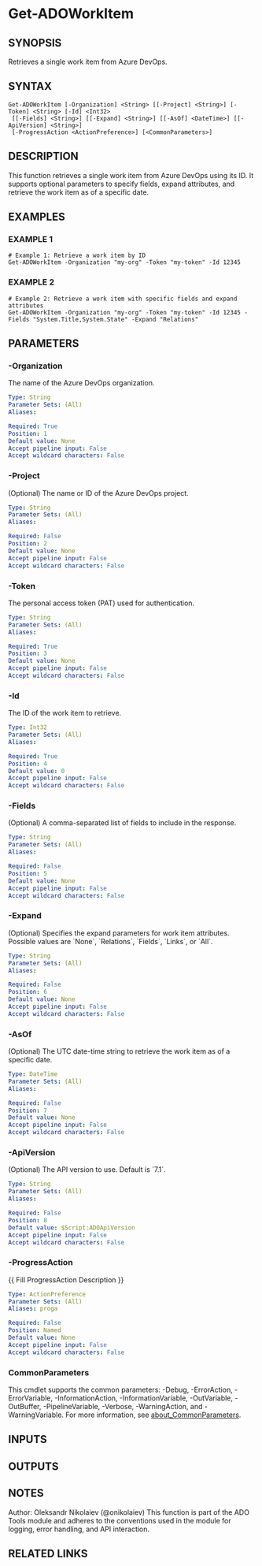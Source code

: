 ﻿---
external help file: ado.core-help.xml
Module Name: ado.core
online version:
schema: 2.0.0
---

# Get-ADOWorkItem

## SYNOPSIS
Retrieves a single work item from Azure DevOps.

## SYNTAX

```
Get-ADOWorkItem [-Organization] <String> [[-Project] <String>] [-Token] <String> [-Id] <Int32>
 [[-Fields] <String>] [[-Expand] <String>] [[-AsOf] <DateTime>] [[-ApiVersion] <String>]
 [-ProgressAction <ActionPreference>] [<CommonParameters>]
```

## DESCRIPTION
This function retrieves a single work item from Azure DevOps using its ID.
It supports optional parameters to specify fields, expand attributes, and retrieve the work item as of a specific date.

## EXAMPLES

### EXAMPLE 1
```
# Example 1: Retrieve a work item by ID
Get-ADOWorkItem -Organization "my-org" -Token "my-token" -Id 12345
```

### EXAMPLE 2
```
# Example 2: Retrieve a work item with specific fields and expand attributes
Get-ADOWorkItem -Organization "my-org" -Token "my-token" -Id 12345 -Fields "System.Title,System.State" -Expand "Relations"
```

## PARAMETERS

### -Organization
The name of the Azure DevOps organization.

```yaml
Type: String
Parameter Sets: (All)
Aliases:

Required: True
Position: 1
Default value: None
Accept pipeline input: False
Accept wildcard characters: False
```

### -Project
(Optional) The name or ID of the Azure DevOps project.

```yaml
Type: String
Parameter Sets: (All)
Aliases:

Required: False
Position: 2
Default value: None
Accept pipeline input: False
Accept wildcard characters: False
```

### -Token
The personal access token (PAT) used for authentication.

```yaml
Type: String
Parameter Sets: (All)
Aliases:

Required: True
Position: 3
Default value: None
Accept pipeline input: False
Accept wildcard characters: False
```

### -Id
The ID of the work item to retrieve.

```yaml
Type: Int32
Parameter Sets: (All)
Aliases:

Required: True
Position: 4
Default value: 0
Accept pipeline input: False
Accept wildcard characters: False
```

### -Fields
(Optional) A comma-separated list of fields to include in the response.

```yaml
Type: String
Parameter Sets: (All)
Aliases:

Required: False
Position: 5
Default value: None
Accept pipeline input: False
Accept wildcard characters: False
```

### -Expand
(Optional) Specifies the expand parameters for work item attributes.
Possible values are \`None\`, \`Relations\`, \`Fields\`, \`Links\`, or \`All\`.

```yaml
Type: String
Parameter Sets: (All)
Aliases:

Required: False
Position: 6
Default value: None
Accept pipeline input: False
Accept wildcard characters: False
```

### -AsOf
(Optional) The UTC date-time string to retrieve the work item as of a specific date.

```yaml
Type: DateTime
Parameter Sets: (All)
Aliases:

Required: False
Position: 7
Default value: None
Accept pipeline input: False
Accept wildcard characters: False
```

### -ApiVersion
(Optional) The API version to use.
Default is \`7.1\`.

```yaml
Type: String
Parameter Sets: (All)
Aliases:

Required: False
Position: 8
Default value: $Script:ADOApiVersion
Accept pipeline input: False
Accept wildcard characters: False
```

### -ProgressAction
{{ Fill ProgressAction Description }}

```yaml
Type: ActionPreference
Parameter Sets: (All)
Aliases: proga

Required: False
Position: Named
Default value: None
Accept pipeline input: False
Accept wildcard characters: False
```

### CommonParameters
This cmdlet supports the common parameters: -Debug, -ErrorAction, -ErrorVariable, -InformationAction, -InformationVariable, -OutVariable, -OutBuffer, -PipelineVariable, -Verbose, -WarningAction, and -WarningVariable. For more information, see [about_CommonParameters](http://go.microsoft.com/fwlink/?LinkID=113216).

## INPUTS

## OUTPUTS

## NOTES
Author: Oleksandr Nikolaiev (@onikolaiev)
This function is part of the ADO Tools module and adheres to the conventions used in the module for logging, error handling, and API interaction.

## RELATED LINKS
